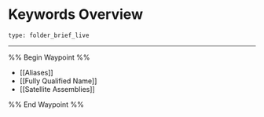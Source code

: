 # Keywords Overview
 
```ccard
type: folder_brief_live
```
 
---

%% Begin Waypoint %%
- [[Aliases]]
- [[Fully Qualified Name]]
- [[Satellite Assemblies]]

%% End Waypoint %%